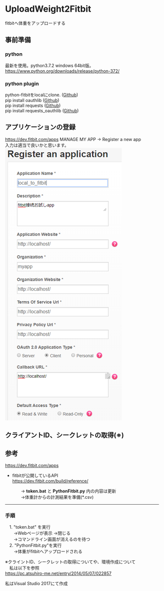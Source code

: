 # UploadWeight2Fitbit
fitbitへ体重をアップロードする

## 事前準備
### python
最新を使用。python3.7.2 windows 64bit版。  
https://www.python.org/downloads/release/python-372/

### python plugin
python-fitbitをlocalにclone. ([Github](https://github.com/orcasgit/python-fitbit))  
pip install oauthlib  ([Github](https://github.com/oauthlib/oauthlib))  
pip install requests  ([Github](https://github.com/requests/requests))  
pip install requests_oauthlib  ([Github](https://github.com/requests/requests-oauthlib))  

## アプリケーションの登録
https://dev.fitbit.com/apps
MANAGE MY APP -> Register a new app  
入力は適当で良いかと思います。
![Alt text](/image/regist_myapp.png?raw=true "Register a new app")

## クライアントID、シークレットの取得(※)  



## 参考
https://dev.fitbit.com/apps

- fitbitが公開しているAPI  
https://dev.fitbit.com/build/reference/



   　　→ **token.bat** と **PythonFitbit.py** 内の内容は更新  
 　　→体重計からの計測結果を準備(*.csv)  

------
### 手順 ###
　1. "token.bat" を実行  
　　→Webページが表示 →閉じる  
　　→コマンドライン画面が消えるのを待つ  
　2. "PythonFitbit.py"を実行  
　　→体重がfitbitへアップロードされる  

※クライントID、シークレットの取得についてや、環境作成について  
　私は以下を参照  
https://pc.atsuhiro-me.net/entry/2014/05/07/022857

私はVisual Studio 2017にて作成
